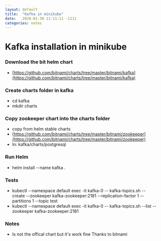 ```yaml
---
layout: default
title:  "Kafka in minikube"
date:   2020-01-30 11:11:11 -1111
categories: notes
---
```

# Kafka installation in minikube

### Download the bit helm chart
- [https://github.com/bitnami/charts/tree/master/bitnami/kafka](https://github.com/bitnami/charts/tree/master/bitnami/kafka)

### Create charts folder in kafka
- cd kafka
- mkdir charts

### Copy zookeeper chart into the charts folder
- copy from helm stable charts
- [https://github.com/bitnami/charts/tree/master/bitnami/zookeeper](https://github.com/bitnami/charts/tree/master/bitnami/zookeeper)
- In: kafka/charts/postgresql

### Run Helm
- helm install --name kafka .

### Tests
- kubectl --namespace default exec -it kafka-0 -- kafka-topics.sh --create --zookeeper kafka-zookeeper:2181 --replication-factor 1 --partitions 1 --topic test
- kubectl --namespace default exec -it kafka-0 -- kafka-topics.sh --list --zookeeper kafka-zookeeper:2181

### Notes
- Is not the offical chart but it's work fine
Thanks to bitnami